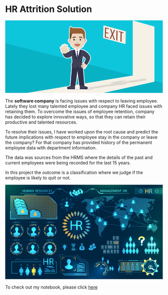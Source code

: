 # HR Attrition Solution
![enter image description here](https://github.com/chayanparia23/hr-employee-attrition/blob/main/Attrtion.png?raw=true)

The **software company** is facing issues with respect to leaving employee. Lately they lost many talented employee and company HR faced issues with retaining them. To overcome the issues of employee retention, company has decided to explore innovative ways, so that they can retain their productive and talented resources.

To resolve their issues, I have worked upon the root cause and predict the future implications with respect to employee stay in the company or leave the company? For that company has provided history of the permanent employee data with department information.

The data was sources from the HRMS where the details of the past and current employees were being recorded for the last 15 years.

In this project the outcome is a classification where we judge if the employee is likely to quit or not.

![enter image description here](https://github.com/chayanparia23/hr-employee-attrition/blob/main/hr-analytics-10.jpg?raw=true)

To check out my notebook, please click [here](https://github.com/chayanparia23/hr-employee-attrition/blob/main/HR_Analytics.ipynb)
